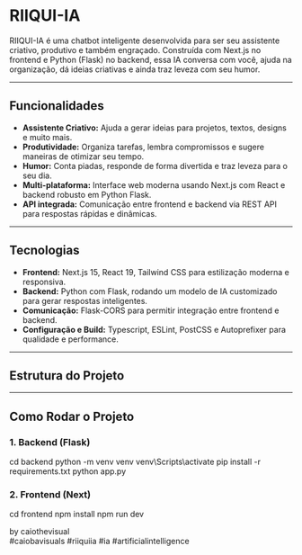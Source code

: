 # RIIQUI-IA

RIIQUI-IA é uma chatbot inteligente desenvolvida para ser seu assistente criativo, produtivo e também engraçado. Construída com Next.js no frontend e Python (Flask) no backend, essa IA conversa com você, ajuda na organização, dá ideias criativas e ainda traz leveza com seu humor.

---

## Funcionalidades

- **Assistente Criativo:** Ajuda a gerar ideias para projetos, textos, designs e muito mais.
- **Produtividade:** Organiza tarefas, lembra compromissos e sugere maneiras de otimizar seu tempo.
- **Humor:** Conta piadas, responde de forma divertida e traz leveza para o seu dia.
- **Multi-plataforma:** Interface web moderna usando Next.js com React e backend robusto em Python Flask.
- **API integrada:** Comunicação entre frontend e backend via REST API para respostas rápidas e dinâmicas.

---

## Tecnologias

- **Frontend:** Next.js 15, React 19, Tailwind CSS para estilização moderna e responsiva.
- **Backend:** Python com Flask, rodando um modelo de IA customizado para gerar respostas inteligentes.
- **Comunicação:** Flask-CORS para permitir integração entre frontend e backend.
- **Configuração e Build:** Typescript, ESLint, PostCSS e Autoprefixer para qualidade e performance.

---

## Estrutura do Projeto




---

## Como Rodar o Projeto

### 1. Backend (Flask)

cd backend
python -m venv venv
venv\Scripts\activate
pip install -r requirements.txt
python app.py

### 2. Frontend (Next)
cd frontend
npm install
npm run dev

by caiothevisual  
#caiobavisuals #riiquiia #ia #artificialintelligence
